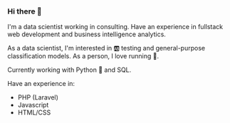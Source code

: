 ### Hi there 👋

<!--
**educauchy/educauchy** is a ✨ _special_ ✨ repository because its `README.md` (this file) appears on your GitHub profile.

Here are some ideas to get you started:

- 🔭 I’m currently working on ...
- 🌱 I’m currently learning ...
- 👯 I’m looking to collaborate on ...
- 🤔 I’m looking for help with ...
- 💬 Ask me about ...
- 📫 How to reach me: ...
- 😄 Pronouns: ...
- ⚡ Fun fact: ...
-->

I'm a data scientist working in consulting. Have an experience in fullstack web development and business intelligence analytics.

As a data scientist, I'm interested in :ab: testing and general-purpose classification models.
As a person, I love running :running:.

Currently working with Python :snake: and SQL.

Have an experience in:
* PHP (Laravel)
* Javascript
* HTML/CSS
